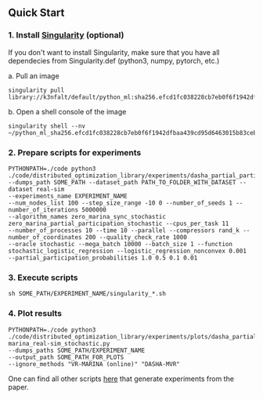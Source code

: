 ## Quick Start
### 1. Install [Singularity](https://sylabs.io/guides/3.5/user-guide/introduction.html) (optional)
If you don't want to install Singularity, make sure that you have all dependecies from Singularity.def (python3, numpy, pytorch, etc.)

a. Pull an image 
````
singularity pull library://k3nfalt/default/python_ml:sha256.efcd1fc038228cb7eb0f6f1942dfbaa439cd95d6463015b83ceb2dbaad9e1e98
````
b. Open a shell console of the image
````
singularity shell --nv ~/python_ml_sha256.efcd1fc038228cb7eb0f6f1942dfbaa439cd95d6463015b83ceb2dbaad9e1e98.sif
````
### 2. Prepare scripts for experiments
````
PYTHONPATH=./code python3 ./code/distributed_optimization_library/experiments/dasha_partial_participation/config_libsvm_dasha_partial_particiaption.py 
--dumps_path SOME_PATH --dataset_path PATH_TO_FOLDER_WITH_DATASET --dataset real-sim 
--experiments_name EXPERIMENT_NAME 
--num_nodes_list 100 --step_size_range -10 0 --number_of_seeds 1 --number_of_iterations 5000000 
--algorithm_names zero_marina_sync_stochastic zero_marina_partial_participation_stochastic --cpus_per_task 11 
--number_of_processes 10 --time 10 --parallel --compressors rand_k --number_of_coordinates 200 --quality_check_rate 1000 
--oracle stochastic --mega_batch 10000 --batch_size 1 --function stochastic_logistic_regression --logistic_regression_nonconvex 0.001 
--partial_participation_probabilities 1.0 0.5 0.1 0.01
````
### 3. Execute scripts
````
sh SOME_PATH/EXPERIMENT_NAME/singularity_*.sh
````
### 4. Plot results
````
PYTHONPATH=./code python3 ./code/distributed_optimization_library/experiments/plots/dasha_partial_participation/plot_vr-marina_real-sim_stochastic.py 
--dumps_paths SOME_PATH/EXPERIMENT_NAME 
--output_path SOME_PATH_FOR_PLOTS 
--ignore_methods "VR-MARINA (online)" "DASHA-MVR"
````

One can find all other scripts [here](https://github.com/mysteryresearcher/dasha-partial-participation/blob/submission_neurips2022/code/distributed_optimization_library/experiments/plots/dasha_partial_participation/script.txt) that generate experiments from the paper.
